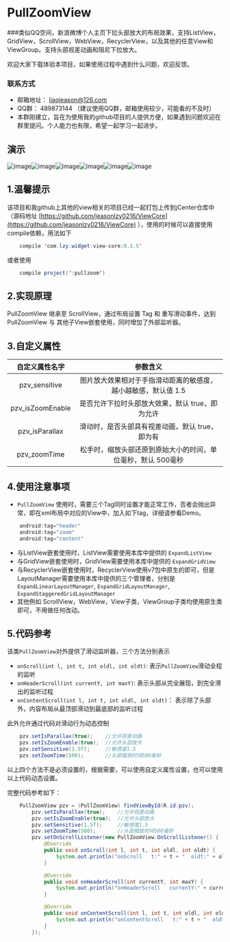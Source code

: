 # PullZoomView
###类似QQ空间，新浪微博个人主页下拉头部放大的布局效果，支持ListView，GridView，ScrollView，WebView，RecyclerView，以及其他的任意View和ViewGroup。支持头部视差动画和阻尼下拉放大。

欢迎大家下载体验本项目，如果使用过程中遇到什么问题，欢迎反馈。

### 联系方式
 * 邮箱地址： liaojeason@126.com
 * QQ群： 489873144 （建议使用QQ群，邮箱使用较少，可能看的不及时）
 * 本群刚建立，旨在为使用我的github项目的人提供方便，如果遇到问题欢迎在群里提问。个人能力也有限，希望一起学习一起进步。


## 演示
 ![image](https://github.com/jeasonlzy0216/PullZoomView/blob/master/screenshots/demo1.png)![image](https://github.com/jeasonlzy0216/PullZoomView/blob/master/screenshots/demo2.png)![image](https://github.com/jeasonlzy0216/PullZoomView/blob/master/screenshots/demo3.png)![image](https://github.com/jeasonlzy0216/PullZoomView/blob/master/screenshots/demo4.gif)![image](https://github.com/jeasonlzy0216/PullZoomView/blob/master/screenshots/demo5.gif)![image](https://github.com/jeasonlzy0216/PullZoomView/blob/master/screenshots/demo6.gif)

## 1.温馨提示
  该项目和我github上其他的view相关的项目已经一起打包上传到jCenter仓库中（源码地址 [https://github.com/jeasonlzy0216/ViewCore](https://github.com/jeasonlzy0216/ViewCore) ），使用的时候可以直接使用compile依赖，用法如下
```java
	compile 'com.lzy.widget:view-core:0.1.5'
```
或者使用
```java
    compile project(':pullzoom')
```


## 2.实现原理 
PullZoomView 继承至 ScrollView，通过布局设置 Tag 和 重写滑动事件，达到 PullZoomView 与 其他子View嵌套使用，同时增加了外部监听器。

## 3.自定义属性
<table>
  <tdead>
    <tr>
      <th align="center">自定义属性名字</th>
      <th align="center">参数含义</th>
    </tr>
  </tdead>
  <tbody>
    <tr>
      <td align="center">pzv_sensitive</td>
      <td align="center">图片放大效果相对于手指滑动距离的敏感度，越小越敏感，默认值 1.5</td>
    </tr>
    <tr>
      <td align="center">pzv_isZoomEnable</td>
      <td align="center">是否允许下拉时头部放大效果，默认 true，即为允许</td>
    </tr>
    <tr>
      <td align="center">pzv_isParallax</td>
      <td align="center">滑动时，是否头部具有视差动画，默认 true， 即为有</td>
    </tr>
    <tr>
      <td align="center">pzv_zoomTime</td>
      <td align="center">松手时，缩放头部还原到原始大小的时间，单位毫秒，默认 500毫秒</td>
    </tr>
  </tbody>
</table>

## 4.使用注意事项
 * `PullZoomView` 使用时，需要三个Tag同时设置才能正常工作，否者会抛出异常，即在xml布局中对应的View中，加入如下tag，详细请参看Demo。
```java
    android:tag="header"
	android:tag="zoom"
	android:tag="content"
```
 * 与ListView嵌套使用时，ListView需要使用本库中提供的 `ExpandListView`
 * 与GridView嵌套使用时，GridView需要使用本库中提供的 `ExpandGridView`
 * 与RecyclerView嵌套使用时，RecyclerView使用v7包中原生的即可，但是LayoutManager需要使用本库中提供的三个管理者，分别是 `ExpandLinearLayoutManager`, `ExpandGridLayoutManager`, `ExpandStaggeredGridLayoutManager`
 * 其他例如 ScrollView，WebView，View子类，ViewGroup子类均使用原生类即可，不用做任何改动。

## 5.代码参考
该类`PullZoomView`对外提供了滑动监听器，三个方法分别表示

 * `onScroll(int l, int t, int oldl, int oldt)`: 表示`PullZoomView`滑动全程的监听
 * `onHeaderScroll(int currentY, int maxY)`: 表示头部从完全展现，到完全滑出的监听过程
 * `onContentScroll(int l, int t, int oldl, int oldt)`： 表示除了头部外，内容布局从最顶部滑动到最底部的监听过程

此外允许通过代码对滑动行为动态控制
```java
	pzv.setIsParallax(true);    //允许视差动画
    pzv.setIsZoomEnable(true);  //允许头部放大
    pzv.setSensitive(1.5f);     //敏感度1.5
    pzv.setZoomTime(500);       //头部缩放时间500毫秒
```
以上四个方法不是必须设置的，根据需要，可以使用自定义属性设置，也可以使用以上代码动态设置。

完整代码参考如下：
```java
	PullZoomView pzv = (PullZoomView) findViewById(R.id.pzv);
        pzv.setIsParallax(true);    //允许视差动画
        pzv.setIsZoomEnable(true);  //允许头部放大
        pzv.setSensitive(1.5f);     //敏感度1.5
        pzv.setZoomTime(500);       //头部缩放时间500毫秒
        pzv.setOnScrollListener(new PullZoomView.OnScrollListener() {
            @Override
            public void onScroll(int l, int t, int oldl, int oldt) {
                System.out.println("onScroll   t:" + t + "  oldt:" + oldt);
            }

            @Override
            public void onHeaderScroll(int currentY, int maxY) {
                System.out.println("onHeaderScroll   currentY:" + currentY + "  maxY:" + maxY);
            }

            @Override
            public void onContentScroll(int l, int t, int oldl, int oldt) {
                System.out.println("onContentScroll   t:" + t + "  oldt:" + oldt);
            }
        });
```
